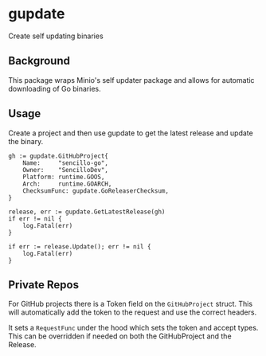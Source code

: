 # gupdate

Create self updating binaries

## Background

This package wraps Minio's self updater package and allows for automatic downloading of Go binaries.

## Usage

Create a project and then use gupdate to get the latest release and update the binary.

```
gh := gupdate.GitHubProject{
	Name:     "sencillo-go",
	Owner:    "SencilloDev",
	Platform: runtime.GOOS,
	Arch:     runtime.GOARCH,
	ChecksumFunc: gupdate.GoReleaserChecksum,
}

release, err := gupdate.GetLatestRelease(gh)
if err != nil {
	log.Fatal(err)
}

if err := release.Update(); err != nil {
	log.Fatal(err)
}
```

## Private Repos

For GitHub projects there is a Token field on the `GitHubProject` struct. This will automatically add the token to the request and use the correct headers.

It sets a `RequestFunc` under the hood which sets the token and accept types. This can be overridden if needed on both the GitHubProject and the Release.
